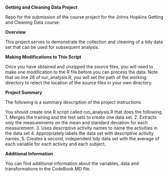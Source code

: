 **Getting and Cleaning Data Project**

Repo for the submission of the course project for the Johns Hopkins Getting and Cleaning Data course.

**Overview**

This project serves to demonstrate the collection and cleaning of a tidy data set that can be used for subsequent analysis.

**Making Modifications to This Script**

Once you have obtained and unzipped the source files, you will need to make one modification to the R file before you can process the data. Note that on line 26 of run\_analysis.R, you will set the path of the working directory to relect the location of the source files in your own directory.

**Project Summary**

The following is a summary description of the project instructions

You should create one R script called run\_analysis.R that does the following. 1. Merges the training and the test sets to create one data set. 2. Extracts only the measurements on the mean and standard deviation for each measurement. 3. Uses descriptive activity names to name the activities in the data set 4. Appropriately labels the data set with descriptive activity names. 5. Creates a second, independent tidy data set with the average of each variable for each activity and each subject.

**Additional Information**

You can find additional information about the variables, data and transformations in the CodeBook.MD file.